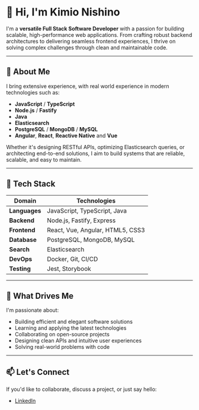 # 👋 Hi, I'm Kimio Nishino

I'm a **versatile Full Stack Software Developer** with a passion for building scalable, high-performance web applications. From crafting robust backend architectures to delivering seamless frontend experiences, I thrive on solving complex challenges through clean and maintainable code.

---

## 🧠 About Me

I bring extensive experience, with real world experience in modern technologies such as:

- **JavaScript** / **TypeScript**
- **Node.js** / **Fastify**
- **Java**
- **Elasticsearch**
- **PostgreSQL** / **MongoDB** / **MySQL**
- **Angular**, **React**, **Reactive Native** and **Vue**

Whether it's designing RESTful APIs, optimizing Elasticsearch queries, or architecting end-to-end solutions, I aim to build systems that are reliable, scalable, and easy to maintain.


---

## 🔧 Tech Stack

| Domain       | Technologies |
|--------------|--------------|
| **Languages** | JavaScript, TypeScript, Java |
| **Backend**   | Node.js, Fastify, Express |
| **Frontend**  | React, Vue, Angular, HTML5, CSS3 |
| **Database**  | PostgreSQL, MongoDB, MySQL |
| **Search**    | Elasticsearch |
| **DevOps**    | Docker, Git, CI/CD |
| **Testing**   | Jest, Storybook |

---

## 🚀 What Drives Me

I'm passionate about:

- Building efficient and elegant software solutions
- Learning and applying the latest technologies
- Collaborating on open-source projects
- Designing clean APIs and intuitive user experiences
- Solving real-world problems with code

---

## 📫 Let's Connect

If you'd like to collaborate, discuss a project, or just say hello:

- [LinkedIn](https://www.linkedin.com/in/kimio-nishino/)

